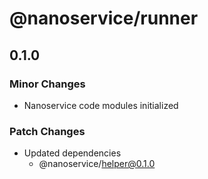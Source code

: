 # @nanoservice/runner

## 0.1.0

### Minor Changes

- Nanoservice code modules initialized

### Patch Changes

- Updated dependencies
  - @nanoservice/helper@0.1.0
